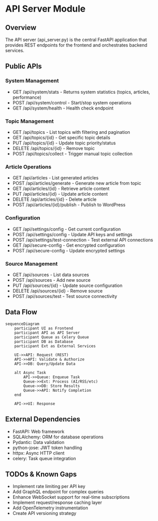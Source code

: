 # API Server Module

## Overview

The API server (api_server.py) is the central FastAPI application that provides REST endpoints for the
frontend and orchestrates backend services.

## Public APIs

### System Management

- GET /api/system/stats - Returns system statistics (topics, articles, performance)
- POST /api/system/control - Start/stop system operations
- GET /api/system/health - Health check endpoint

### Topic Management

- GET /api/topics - List topics with filtering and pagination
- GET /api/topics/{id} - Get specific topic details
- PUT /api/topics/{id} - Update topic priority/status
- DELETE /api/topics/{id} - Remove topic
- POST /api/topics/collect - Trigger manual topic collection

### Article Operations

- GET /api/articles - List generated articles
- POST /api/articles/generate - Generate new article from topic
- GET /api/articles/{id} - Retrieve article content
- PUT /api/articles/{id} - Update article content
- DELETE /api/articles/{id} - Delete article
- POST /api/articles/{id}/publish - Publish to WordPress

### Configuration

- GET /api/settings/config - Get current configuration
- POST /api/settings/config - Update API keys and settings
- POST /api/settings/test-connection - Test external API connections
- GET /api/secure-config - Get encrypted configuration
- POST /api/secure-config - Update encrypted settings

### Source Management

- GET /api/sources - List data sources
- POST /api/sources - Add new source
- PUT /api/sources/{id} - Update source configuration
- DELETE /api/sources/{id} - Remove source
- POST /api/sources/test - Test source connectivity

## Data Flow

```mermaid
sequenceDiagram
    participant UI as Frontend
    participant API as API Server
    participant Queue as Celery Queue
    participant DB as Database
    participant Ext as External Services

    UI->>API: Request (REST)
    API->>API: Validate & Authorize
    API->>DB: Query/Update Data

    alt Async Task
        API->>Queue: Enqueue Task
        Queue->>Ext: Process (AI/RSS/etc)
        Queue->>DB: Store Results
        Queue->>API: Notify Completion
    end

    API->>UI: Response
```

## External Dependencies

- FastAPI: Web framework
- SQLAlchemy: ORM for database operations
- Pydantic: Data validation
- python-jose: JWT token handling
- httpx: Async HTTP client
- celery: Task queue integration

## TODOs & Known Gaps

- Implement rate limiting per API key
- Add GraphQL endpoint for complex queries
- Enhance WebSocket support for real-time subscriptions
- Implement request/response caching layer
- Add OpenTelemetry instrumentation
- Create API versioning strategy